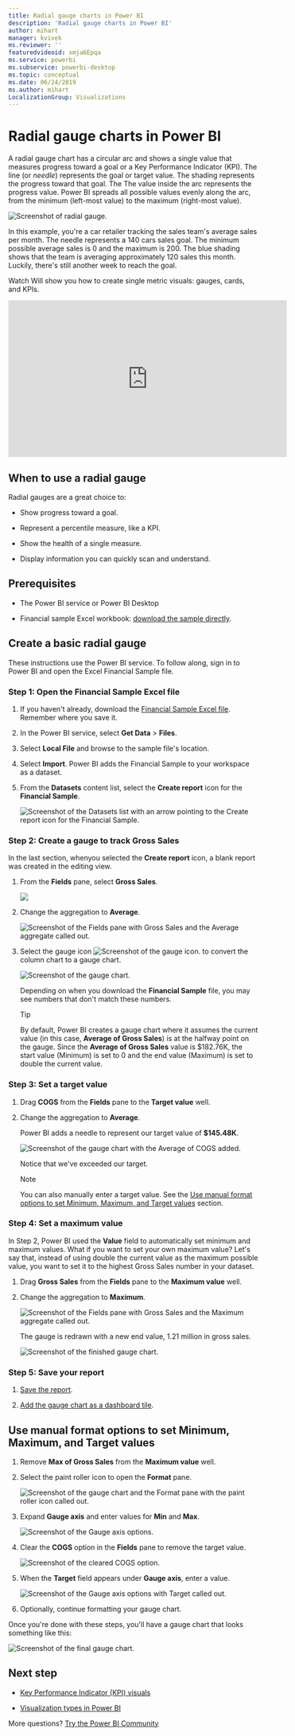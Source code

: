 ```yaml
---
title: Radial gauge charts in Power BI  
description: 'Radial gauge charts in Power BI'
author: mihart
manager: kvivek
ms.reviewer: ''
featuredvideoid: xmja6Epqa
ms.service: powerbi
ms.subservice: powerbi-desktop
ms.topic: conceptual
ms.date: 06/24/2019
ms.author: mihart
LocalizationGroup: Visualizations
---
```


# Radial gauge charts in Power BI

A radial gauge chart has a circular arc and shows a single value that measures progress toward a goal or a Key Performance Indicator (KPI). The line (or *needle*) represents the goal or target value. The shading represents the progress toward that goal. The The value inside the arc represents the progress value. Power BI spreads all possible values evenly along the arc, from the minimum (left-most value) to the maximum (right-most value).

![Screenshot of radial gauge.](media/power-bi-visualization-radial-gauge-charts/gauge_m.png)

In this example, you're a car retailer tracking the sales team's average sales per month. The needle represents a 140 cars sales goal. The minimum possible average sales is 0 and the maximum is 200.  The blue shading shows that the team is averaging approximately 120 sales this month. Luckily, there's still another week to reach the goal.

Watch Will show you how to create single metric visuals: gauges, cards, and KPIs.

<iframe width="560" height="315" src="https://www.youtube.com/embed/xmja6EpqaO0?list=PL1N57mwBHtN0JFoKSR0n-tBkUJHeMP2cP" frameborder="0" allowfullscreen></iframe>

## When to use a radial gauge

Radial gauges are a great choice to:

* Show progress toward a goal.

* Represent a percentile measure, like a KPI.

* Show the health of a single measure.

* Display information you can quickly scan and understand.

## Prerequisites

* The Power BI service or Power BI Desktop

* Financial sample Excel workbook: [download the sample directly](http://go.microsoft.com/fwlink/?LinkID=521962).

## Create a basic radial gauge

These instructions use the Power BI service. To follow along, sign in to Power BI and open the Excel Financial Sample file.

### Step 1: Open the Financial Sample Excel file

1. If you haven't already, download the [Financial Sample Excel file](../sample-financial-download.md). Remember where you save it.

1. In the Power BI service, select **Get Data** > **Files**.

1. Select **Local File** and browse to the sample file's location.

1. Select **Import**. Power BI adds the Financial Sample to your workspace as a dataset.

1. From the **Datasets** content list, select the **Create report** icon for the **Financial Sample**.

    ![Screenshot of the Datasets list with an arrow pointing to the Create report icon for the Financial Sample.](media/power-bi-visualization-radial-gauge-charts/power-bi-dataset.png)

### Step 2: Create a gauge to track Gross Sales

In the last section, whenyou selected the **Create report** icon, a blank report was created in the editing view.

1. From the **Fields** pane, select **Gross Sales**.

   ![](media/power-bi-visualization-radial-gauge-charts/grosssalesvalue_new.png)

1. Change the aggregation to **Average**.

   ![Screenshot of the Fields pane with Gross Sales and the Average aggregate called out.](media/power-bi-visualization-radial-gauge-charts/changetoaverage_new.png)

1. Select the gauge icon ![Screenshot of the gauge icon.](media/power-bi-visualization-radial-gauge-charts/gaugeicon_new.png) to convert the column chart to a gauge chart.

    ![Screenshot of the gauge chart.](media/power-bi-visualization-radial-gauge-charts/gauge_no_target.png)

    Depending on when you download the **Financial Sample** file, you may see numbers that don't match these numbers.

    > [!TIP]
    > By default, Power BI creates a gauge chart where it assumes the current value (in this case, **Average of Gross Sales**) is at the halfway point on the gauge. Since the **Average of Gross Sales** value is $182.76K, the start value (Minimum) is set to 0 and the end value (Maximum) is set to double the current value.

### Step 3: Set a target value

1. Drag **COGS** from the **Fields** pane to the **Target value** well.

1. Change the aggregation to **Average**.

   Power BI adds a needle to represent our target value of **$145.48K**.

   ![Screenshot of the gauge chart with the Average of COGS added.](media/power-bi-visualization-radial-gauge-charts/gaugeinprogress_new.png)

    Notice that we've exceeded our target.

   > [!NOTE]
   > You can also manually enter a target value. See the [Use manual format options to set Minimum, Maximum, and Target values](#use-manual-format-options-to-set-minimum-maximum-and-target-values) section.

### Step 4: Set a maximum value

In Step 2, Power BI used the **Value** field to automatically set minimum and maximum values. What if you want to set your own maximum value? Let's say that, instead of using double the current value as the maximum possible value, you want to set it to the highest Gross Sales number in your dataset.

1. Drag **Gross Sales** from the **Fields** pane to the **Maximum value** well.

1. Change the aggregation to **Maximum**.

   ![Screenshot of the Fields pane with Gross Sales and the Maximum aggregate called out.](media/power-bi-visualization-radial-gauge-charts/setmaximum_new.png)

   The gauge is redrawn with a new end value, 1.21 million in gross sales.

   ![Screenshot of the finished gauge chart.](media/power-bi-visualization-radial-gauge-charts/power-bi-final-gauge.png)

### Step 5: Save your report

1. [Save the report](../service-report-save.md).

1. [Add the gauge chart as a dashboard tile](../service-dashboard-pin-tile-from-report.md). 

## Use manual format options to set Minimum, Maximum, and Target values

1. Remove **Max of Gross Sales** from the **Maximum value** well.

1. Select the paint roller icon to open the **Format** pane.

   ![Screenshot of the gauge chart and the Format pane with the paint roller icon called out.](media/power-bi-visualization-radial-gauge-charts/power-bi-roller.png)

1. Expand **Gauge axis** and enter values for **Min** and **Max**.

    ![Screenshot of the Gauge axis options.](media/power-bi-visualization-radial-gauge-charts/power-bi-gauge-axis.png)

1. Clear the **COGS** option in the **Fields** pane to remove the target value.

    ![Screenshot of the cleared COGS option.](media/power-bi-visualization-radial-gauge-charts/pbi_remove_target.png)

1. When the **Target** field appears under **Gauge axis**, enter a value.

     ![Screenshot of the Gauge axis options with Target called out.](media/power-bi-visualization-radial-gauge-charts/power-bi-gauge-target.png)

1. Optionally, continue formatting your gauge chart.

Once you're done with these steps, you'll have a gauge chart that looks something like this:

![Screenshot of the final gauge chart.](media/power-bi-visualization-radial-gauge-charts/power-bi-final.png)

## Next step

* [Key Performance Indicator (KPI) visuals](power-bi-visualization-kpi.md)

* [Visualization types in Power BI](power-bi-visualization-types-for-reports-and-q-and-a.md)

More questions? [Try the Power BI Community](http://community.powerbi.com/)